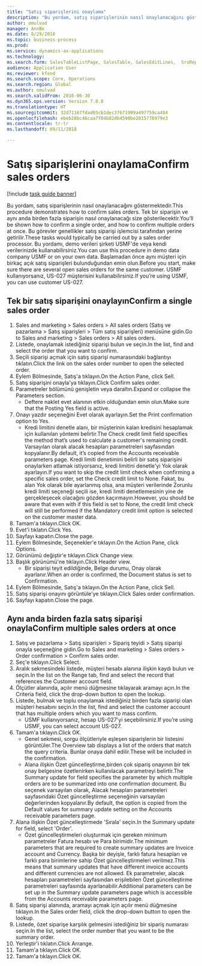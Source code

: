```yaml
--- 
title: "Satış siparişlerini onaylama"
description: "Bu yordam, satış siparişlerinin nasıl onaylanacağını göstermektedir."
author: omulvad
manager: AnnBe
ms.date: 8/29/2018
ms.topic: business-process
ms.prod: 
ms.service: dynamics-ax-applications
ms.technology: 
ms.search.form: SalesTableListPage, SalesTable, SalesEditLines,  SrsReportViewerForm, CustConfirmJournal, SysQueryForm, SysQueryFieldLookUp, SysLookup, SalesParmIdLookup
audience: Application User
ms.reviewer: kfend
ms.search.scope: Core, Operations
ms.search.region: Global
ms.author: omulvad
ms.search.validFrom: 2016-06-30
ms.dyn365.ops.version: Version 7.0.0
ms.translationtype: HT
ms.sourcegitcommit: 32d71167fdad65cb1dec37671999a497759ca484
ms.openlocfilehash: ebeb28bc46caa7f04b82db4590be2815778979e3
ms.contentlocale: tr-tr
ms.lasthandoff: 09/11/2018

---
```

# <a name="confirm-sales-orders"></a><span data-ttu-id="a9fa0-103">Satış siparişlerini onaylama</span><span class="sxs-lookup"><span data-stu-id="a9fa0-103">Confirm sales orders</span></span>

[!include [task guide banner](../../includes/task-guide-banner.md)]

<span data-ttu-id="a9fa0-104">Bu yordam, satış siparişlerinin nasıl onaylanacağını göstermektedir.</span><span class="sxs-lookup"><span data-stu-id="a9fa0-104">This procedure demonstrates how to confirm sales orders.</span></span> <span data-ttu-id="a9fa0-105">Tek bir siparişin ve aynı anda birden fazla siparişin nasıl onaylanacağı size gösterilecektir.</span><span class="sxs-lookup"><span data-stu-id="a9fa0-105">You’ll be shown how to confirm a single order, and how to confirm multiple orders at once.</span></span> <span data-ttu-id="a9fa0-106">Bu görevler genellikler satış siparişi işlemcisi tarafından yerine getirilir.</span><span class="sxs-lookup"><span data-stu-id="a9fa0-106">These tasks would typically be carried out by a sales order processor.</span></span> <span data-ttu-id="a9fa0-107">Bu yordamı, demo verileri şirketi USMF'de veya kendi verilerinizde kullanabilirsiniz.</span><span class="sxs-lookup"><span data-stu-id="a9fa0-107">You can use this procedure in demo data company USMF or on your own data.</span></span> <span data-ttu-id="a9fa0-108">Başlamadan önce aynı müşteri için birkaç açık satış siparişleri bulunduğundan emin olun.</span><span class="sxs-lookup"><span data-stu-id="a9fa0-108">Before you start, make sure there are several open sales orders for the same customer.</span></span> <span data-ttu-id="a9fa0-109">USMF kullanıyorsanız, US-027 müşterisini kullanabilirsiniz.</span><span class="sxs-lookup"><span data-stu-id="a9fa0-109">If you’re using USMF, you can use customer US-027.</span></span>


## <a name="confirm-a-single-sales-order"></a><span data-ttu-id="a9fa0-110">Tek bir satış siparişini onaylayın</span><span class="sxs-lookup"><span data-stu-id="a9fa0-110">Confirm a single sales order</span></span>
1. <span data-ttu-id="a9fa0-111">Sales and marketing > Sales orders > All sales orders (Satış ve pazarlama > Satış siparişleri > Tüm satış siparişleri) menüsüne gidin.</span><span class="sxs-lookup"><span data-stu-id="a9fa0-111">Go to Sales and marketing > Sales orders > All sales orders.</span></span>
2. <span data-ttu-id="a9fa0-112">Listede, onaylamak istediğiniz siparişi bulun ve seçin.</span><span class="sxs-lookup"><span data-stu-id="a9fa0-112">In the list, find and select the order that you want to confirm.</span></span>
3. <span data-ttu-id="a9fa0-113">Seçili siparişi açmak için satış siparişi numarasındaki bağlantıyı tıklatın.</span><span class="sxs-lookup"><span data-stu-id="a9fa0-113">Click the link on the sales order number to open the selected order.</span></span>
4. <span data-ttu-id="a9fa0-114">Eylem Bölmesinde, Satış'a tıklayın.</span><span class="sxs-lookup"><span data-stu-id="a9fa0-114">On the Action Pane, click Sell.</span></span>
5. <span data-ttu-id="a9fa0-115">Satış siparişini onayla'ya tıklayın.</span><span class="sxs-lookup"><span data-stu-id="a9fa0-115">Click Confirm sales order.</span></span>
6. <span data-ttu-id="a9fa0-116">Parametreler bölümünü genişletin veya daraltın.</span><span class="sxs-lookup"><span data-stu-id="a9fa0-116">Expand or collapse the Parameters section.</span></span>
    * <span data-ttu-id="a9fa0-117">Deftere naklet evet alanının etkin olduğundan emin olun.</span><span class="sxs-lookup"><span data-stu-id="a9fa0-117">Make sure that the Posting Yes field is active.</span></span>  
7. <span data-ttu-id="a9fa0-118">Onayı yazdır seçeneğini Evet olarak ayarlayın.</span><span class="sxs-lookup"><span data-stu-id="a9fa0-118">Set the Print confirmation option to Yes.</span></span>
    * <span data-ttu-id="a9fa0-119">Kredi limitini denetle alanı, bir müşterinin kalan kredisini hesaplamak için kullanılan yöntemi belirtir.</span><span class="sxs-lookup"><span data-stu-id="a9fa0-119">The Check credit limit field specifies the method that’s used to calculate a customer's remaining credit.</span></span> <span data-ttu-id="a9fa0-120">Varsayılan olarak alacak hesapları parametreleri sayfasından kopyalanır.</span><span class="sxs-lookup"><span data-stu-id="a9fa0-120">By default, it’s copied from the Accounts receivable parameters page.</span></span> <span data-ttu-id="a9fa0-121">Kredi limiti denetimini belirli bir satış siparişini onaylarken atlamak istiyorsanız, kredi limitini denetle'yi Yok olarak ayarlayın.</span><span class="sxs-lookup"><span data-stu-id="a9fa0-121">If you want to skip the credit limit check when confirming a specific sales order, set the Check credit limit to None.</span></span> <span data-ttu-id="a9fa0-122">Fakat, bu alan Yok olarak bile ayarlanmış olsa, ana müşteri verilerinde Zorunlu kredi limiti seçeneği seçili ise, kredi limiti denetlemesinin yine de gerçekleşecek olacağını gözden kaçırmayın.</span><span class="sxs-lookup"><span data-stu-id="a9fa0-122">However, you should be aware that even with if this field is set to None, the credit limit check will still be performed if the Mandatory credit limit option is selected on the customer master data.</span></span>  
8. <span data-ttu-id="a9fa0-123">Tamam'a tıklayın.</span><span class="sxs-lookup"><span data-stu-id="a9fa0-123">Click OK.</span></span>
9. <span data-ttu-id="a9fa0-124">Evet'i tıklatın.</span><span class="sxs-lookup"><span data-stu-id="a9fa0-124">Click Yes.</span></span>
10. <span data-ttu-id="a9fa0-125">Sayfayı kapatın.</span><span class="sxs-lookup"><span data-stu-id="a9fa0-125">Close the page.</span></span>
11. <span data-ttu-id="a9fa0-126">Eylem Bölmesinde, Seçenekler'e tıklayın.</span><span class="sxs-lookup"><span data-stu-id="a9fa0-126">On the Action Pane, click Options.</span></span>
12. <span data-ttu-id="a9fa0-127">Görünümü değiştir'e tıklayın.</span><span class="sxs-lookup"><span data-stu-id="a9fa0-127">Click Change view.</span></span>
13. <span data-ttu-id="a9fa0-128">Başlık görünümü'ne tıklayın.</span><span class="sxs-lookup"><span data-stu-id="a9fa0-128">Click Header view.</span></span>
    * <span data-ttu-id="a9fa0-129">Bir siparişi teyit edildiğinde, Belge durumu, Onay olarak ayarlanır.</span><span class="sxs-lookup"><span data-stu-id="a9fa0-129">When an order is confirmed, the Document status is set to Confirmation.</span></span>  
14. <span data-ttu-id="a9fa0-130">Eylem Bölmesinde, Satış'a tıklayın.</span><span class="sxs-lookup"><span data-stu-id="a9fa0-130">On the Action Pane, click Sell.</span></span>
15. <span data-ttu-id="a9fa0-131">Satış siparişi onayını görüntüle'ye tıklayın.</span><span class="sxs-lookup"><span data-stu-id="a9fa0-131">Click Sales order confirmation.</span></span>
16. <span data-ttu-id="a9fa0-132">Sayfayı kapatın.</span><span class="sxs-lookup"><span data-stu-id="a9fa0-132">Close the page.</span></span>

## <a name="confirm-multiple-sales-orders-at-once"></a><span data-ttu-id="a9fa0-133">Aynı anda birden fazla satış siparişi onayla</span><span class="sxs-lookup"><span data-stu-id="a9fa0-133">Confirm multiple sales orders at once</span></span>
1. <span data-ttu-id="a9fa0-134">Satış ve pazarlama > Satış siparişleri > Sipariş teyidi > Satış siparişi onayla seçeneğine gidin.</span><span class="sxs-lookup"><span data-stu-id="a9fa0-134">Go to Sales and marketing > Sales orders > Order confirmation > Confirm sales order.</span></span>
2. <span data-ttu-id="a9fa0-135">Seç'e tıklayın.</span><span class="sxs-lookup"><span data-stu-id="a9fa0-135">Click Select.</span></span>
3. <span data-ttu-id="a9fa0-136">Aralık sekmesindeki listede, müşteri hesabı alanına ilişkin kaydı bulun ve seçin.</span><span class="sxs-lookup"><span data-stu-id="a9fa0-136">In the list on the Range tab, find and select the record that references the Customer account field.</span></span>
4. <span data-ttu-id="a9fa0-137">Ölçütler alanında, açılır menü düğmesine tıklayarak aramayı açın.</span><span class="sxs-lookup"><span data-stu-id="a9fa0-137">In the Criteria field, click the drop-down button to open the lookup.</span></span>
5. <span data-ttu-id="a9fa0-138">Listede, bulmak ve toplu onaylamak istediğiniz birden fazla siparişi olan müşteri hesabını seçin.</span><span class="sxs-lookup"><span data-stu-id="a9fa0-138">In the list, find and select the customer account that has multiple orders which you want to mass confirm.</span></span>
    * <span data-ttu-id="a9fa0-139">USMF kullanıyorsanız, hesap US-027'yi seçebilirsiniz.</span><span class="sxs-lookup"><span data-stu-id="a9fa0-139">If you’re using USMF, you can select account US-027.</span></span>  
6. <span data-ttu-id="a9fa0-140">Tamam'a tıklayın.</span><span class="sxs-lookup"><span data-stu-id="a9fa0-140">Click OK.</span></span>
    * <span data-ttu-id="a9fa0-141">Genel sekmesi, sorgu ölçütleriyle eşleşen siparişlerin bir listesini görüntüler.</span><span class="sxs-lookup"><span data-stu-id="a9fa0-141">The Overview tab displays a list of the orders that match the query criteria.</span></span> <span data-ttu-id="a9fa0-142">Bunlar onaya dahil edilir.</span><span class="sxs-lookup"><span data-stu-id="a9fa0-142">These will be included in the confirmation.</span></span>  
    * <span data-ttu-id="a9fa0-143">Alana ilişkin Özet güncelleştirme,birden çok sipariş onayının bir tek onay belgesine özetlenirken kullanılacak parametreyi belirtir.</span><span class="sxs-lookup"><span data-stu-id="a9fa0-143">The Summary update for field specifies the parameter by which multiple orders are to be summarized into one confirmation document.</span></span> <span data-ttu-id="a9fa0-144">Bu seçenek varsayılan olarak, Alacak hesapları parametreleri sayfasındaki Özet güncelleştirme seçeneğinin varsayılan değerlerinden kopyalanır.</span><span class="sxs-lookup"><span data-stu-id="a9fa0-144">By default, the option is copied from the Default values for summary update setting on the Accounts receivable parameters page.</span></span>  
7. <span data-ttu-id="a9fa0-145">Alana ilişkin Özet güncelleştirmede 'Sırala' seçin.</span><span class="sxs-lookup"><span data-stu-id="a9fa0-145">In the Summary update for field, select 'Order'.</span></span>
    * <span data-ttu-id="a9fa0-146">Özet güncelleştirmeleri oluşturmak için gereken minimum parametreler Fatura hesabı ve Para birimidir.</span><span class="sxs-lookup"><span data-stu-id="a9fa0-146">The minimum parameters that are required to create summary updates are Invoice account and Currency.</span></span> <span data-ttu-id="a9fa0-147">Başka bir deyişle, farklı fatura hesapları ve farklı para birimlerine sahip Özet güncelleştirmeleri verilmez.</span><span class="sxs-lookup"><span data-stu-id="a9fa0-147">This means that summary updates that have different invoice accounts and different currencies are not allowed.</span></span> <span data-ttu-id="a9fa0-148">Ek parametreler, alacak hesapları parametreleri sayfasından erişilebilen Özet güncelleştirme parametreleri sayfasında ayarlanabilir.</span><span class="sxs-lookup"><span data-stu-id="a9fa0-148">Additional parameters can be set up in the Summary update parameters page which is accessible from the Accounts receivable parameters page.</span></span>  
8. <span data-ttu-id="a9fa0-149">Satış siparişi alanında, aramayı açmak için açılır menü düğmesine tıklayın.</span><span class="sxs-lookup"><span data-stu-id="a9fa0-149">In the Sales order field, click the drop-down button to open the lookup.</span></span>
9. <span data-ttu-id="a9fa0-150">Listede, özet siparişe karşılık gelmesini istediğiniz bir sipariş numarası seçin.</span><span class="sxs-lookup"><span data-stu-id="a9fa0-150">In the list, select the order number that you want to be the summary order.</span></span>
10. <span data-ttu-id="a9fa0-151">Yerleştir'i tıklatın.</span><span class="sxs-lookup"><span data-stu-id="a9fa0-151">Click Arrange.</span></span>
11. <span data-ttu-id="a9fa0-152">Tamam'a tıklayın.</span><span class="sxs-lookup"><span data-stu-id="a9fa0-152">Click OK.</span></span>
12. <span data-ttu-id="a9fa0-153">Tamam'a tıklayın.</span><span class="sxs-lookup"><span data-stu-id="a9fa0-153">Click OK.</span></span>


